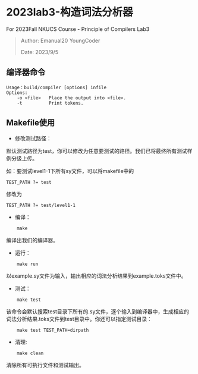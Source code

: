 # 2023lab3-构造词法分析器
For 2023Fall NKUCS Course - Principle of Compilers Lab3

> Author: Emanual20 YoungCoder
> 
> Date: 2023/9/5

## 编译器命令
```
Usage：build/compiler [options] infile
Options:
    -o <file>   Place the output into <file>.
    -t          Print tokens.
```

## Makefile使用

* 修改测试路径：

默认测试路径为test，你可以修改为任意要测试的路径。我们已将最终所有测试样例分级上传。

如：要测试level1-1下所有sy文件，可以将makefile中的

```
TEST_PATH ?= test
```

修改为

```
TEST_PATH ?= test/level1-1
```

* 编译：

```
    make
```
编译出我们的编译器。

* 运行：
```
    make run
```
以example.sy文件为输入，输出相应的词法分析结果到example.toks文件中。

* 测试：
```
    make test
```
该命令会默认搜索test目录下所有的.sy文件，逐个输入到编译器中，生成相应的词法分析结果.toks文件到test目录中。你还可以指定测试目录：
```
    make test TEST_PATH=dirpath
```

* 清理:
```
    make clean
```
清除所有可执行文件和测试输出。
      